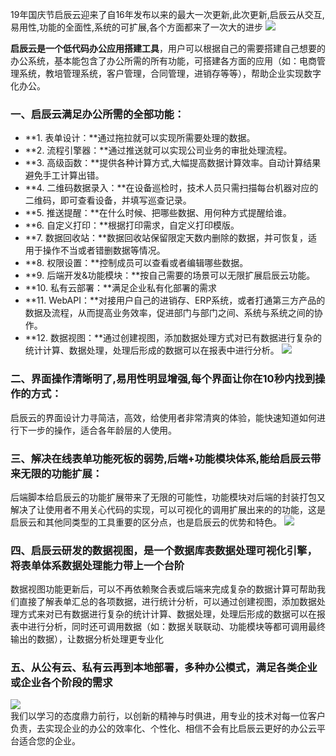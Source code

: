 19年国庆节启辰云迎来了自16年发布以来的最大一次更新,此次更新,启辰云从交互,易用性,功能的全面性,系统的可扩展,各个方面都来了一次大的进步
![](../img/2i1.gif)<br/>
   
**启辰云是一个低代码办公应用搭建工具**，用户可以根据自己的需要搭建自己想要的办公系统，基本能包含了办公所需的所有功能，可搭建各方面的应用（如：电商管理系统，教培管理系统，客户管理，合同管理，进销存等等），帮助企业实现数字化办公。

### 一、启辰云满足办公所需的全部功能：
* **1. 表单设计：**通过拖拉就可以实现所需要处理的数据。<br>
* **2. 流程引擎器：**通过推送就可以实现公司业务的审批处理流程。<br>
* **3. 高级函数：**提供各种计算方式,大幅提高数据计算效率。自动计算结果避免手工计算出错。<br>
* **4. 二维码数据录入：**在设备巡检时，技术人员只需扫描每台机器对应的二维码，即可查看设备，并填写巡查记录。<br>
* **5. 推送提醒：**在什么时候、把哪些数据、用何种方式提醒给谁。
* **6. 自定义打印：**根据打印需求，自定义打印模版。<br>
* **7. 数据回收站：**数据回收站保留限定天数内删除的数据，并可恢复，适用于操作不当或者错删数据等情况。<br>
* **8. 权限设置：**控制成员可以查看或者编辑哪些数据。<br>
* **9. 后端开发&功能模块：**按自己需要的场景可以无限扩展启辰云功能。<br>
* **10. 私有云部署：**满足企业私有化部署的需求<br>
* **11. WebAPI：**对接用户自己的进销存、ERP系统，或者打通第三方产品的数据及流程，从而提高业务效率，促进部门与部门之间、系统与系统之间的协作。<br>
* **12. 数据视图：**通过创建视图，添加数据处理方式对已有数据进行复杂的统计计算、数据处理，处理后形成的数据可以在报表中进行分析。
![](../img/2i2.png)<br/>

### 二、界面操作清晰明了,易用性明显增强,每个界面让你在10秒内找到操作的方式：
启辰云的界面设计力寻简洁，高效，给使用者非常清爽的体验，能快速知道如何进行下一步的操作，适合各年龄层的人使用。 

### 三、解决在线表单功能死板的弱势,后端+功能模块体系,能给启辰云带来无限的功能扩展：
后端脚本给启辰云的功能扩展带来了无限的可能性，功能模块对后端的封装打包又解决了让使用者不用关心代码的实现，可以可视化的调用扩展出来的的功能，这是启辰云和其他同类型的工具重要的区分点，也是启辰云的优势和特色。
![](../img/2i3.png)<br/>

### 四、启辰云研发的数据视图，是一个数据库表数据处理可视化引擎，将表单体系数据处理能力带上一个台阶
数据视图功能更新后，可以不再依赖聚合表或后端来完成复杂的数据计算可帮助我们直接了解表单汇总的各项数据，进行统计分析，可以通过创建视图，添加数据处理方式来对已有数据进行复杂的统计计算、数据处理，处理后形成的数据可以在报表中进行分析，同时还可调用数据（如：数据关联联动、功能模块等都可调用最终输出的数据），让数据分析处理更专业化
### 五、从公有云、私有云再到本地部署，多种办公模式，满足各类企业或企业各个阶段的需求
![](../img/2i4.png)<br/>
我们以学习的态度鼎力前行，以创新的精神与时俱进，用专业的技术对每一位客户负责，去实现企业的办公的效率化、个性化、相信不会有比启辰云更好的办公云平台适合您的企业。



